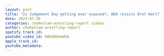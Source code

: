 ```yaml
---
layout: post
title: "Is Judgement Day getting over exposed?, AEW rejects Bret Hart? Triple H blamed for Raw's & SD shows?"
date: 2023-07-26
categories: chokeslam-wrestling-report videos
author: chokeslam-wrestling-report
spotify_track_id: 
youtube_video_id: KWbdOGHeW5A
apple_track_id: 
youtube_metadata: 
---
```

